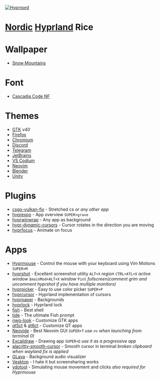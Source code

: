 [![Hyprnord](HyprnordLogo.png "Hyprnord")](https://www.youtube.com/watch?v=mIKWoNQUwN4)
# [Nordic](https://www.nordtheme.com/) [Hyprland](https://hyprland.org/) Rice

# Wallpaper
- [Snow Mountains](https://www.wallpaperflare.com/mountains-snow-nordic-landscapes-wallpaper-yujbl)

# Font
- [Cascadia Code NF](https://github.com/microsoft/cascadia-code)

# Themes
- [GTK](https://github.com/EliverLara/Nordic) *v40*
- [Firefox](https://addons.mozilla.org/en-US/firefox/addon/nord-firefox/)
- [Chromium](https://chromewebstore.google.com/detail/nord/abehfkkfjlplnjadfcjiflnejblfmmpj?hl=en&pli=1)
- [Discord](https://github.com/nnra6864/DiscordNordicCascadia/)
- [Telegram](https://github.com/gilbertw1/telegram-nord-theme)
- [JetBrains](https://plugins.jetbrains.com/plugin/10321-nord)
- [VS Codium](https://marketplace.visualstudio.com/items?itemName=arcticicestudio.nord-visual-studio-code)
- [Neovim](https://github.com/shaunsingh/nord.nvim)
- [Blender](https://github.com/TehMerow/Blender_Nord_Dark_Theme)
- [Unity](https://github.com/nnra6864/UnityNord)

# Plugins
- [csgo-vulkan-fix](https://github.com/hyprwm/hyprland-plugins/tree/main/csgo-vulkan-fix) - Stretched cs *or any other app*
- [hyprexpo](https://github.com/hyprwm/hyprland-plugins/tree/main/hyprexpo) - App overview `SUPER+grave`
- [hyprwinwrap](https://github.com/hyprwm/hyprland-plugins/tree/main/hyprwinwrap) - Any app as background
- [hypr-dynamic-cursors](https://github.com/VirtCode/hypr-dynamic-cursors) - Cursor rotates in the direction you are moving
- [hyprfocus](https://github.com/pyt0xic/hyprfocus) - Animate on focus

# Apps
- [Hyprmouse](https://github.com/nnra6864/Hyprmouse) - Control the mouse with your keyboard using Vim Motions `SUPER+M`
- [hyprshot](https://github.com/Gustash/Hyprshot) - Excellent screenshot utility `ALT+X` *region* `CTRL+ATL+X` *active window* `$mainMod+ALT+X` *window* `Pint` *fullscreen(comment grim and uncomment hyprshot if you have multiple monitors)*
- [hyprpicker](https://github.com/hyprwm/hyprpicker) - Easy to use color picker `SUPER+P`
- [hyprcursor](https://github.com/hyprwm/hyprcursor) - Hyprland implementation of cursors
- [hyprpaper](https://github.com/hyprwm/hyprpaper) - Backgrounds
- [hyprlock](https://github.com/hyprwm/hyprlock) - Hyprland lock
- [fish](https://fishshell.com/) - Best shell
- [tide](https://github.com/IlanCosman/tide) - The ultimate Fish prompt
- [nwg-look](https://github.com/nwg-piotr/nwg-look) - Customize GTK apps
- [qt5ct](https://github.com/desktop-app/qt5ct) & [qt6ct](https://github.com/trialuser02/qt6ct) - Customize QT apps
- [Neovide](https://neovide.dev/) - Best Neovim GUI `SUPER+T` *use `nv` when launching from terminal 0)*
- [Excalidraw](https://excalidraw.com/) - Drawing app `SUPER+D` *use it as a progressive app*
- [alacritty-smooth-cursor](https://github.com/GregTheMadMonk/alacritty-smooth-cursor) - Smooth cursor in terminal *broken clipboard when wayland fix is applied*
- [GLava](https://github.com/jarcode-foss/glava) - Background audio visualizer
- [Vesktop](https://github.com/Vencord/Vesktop) - I hate it but screensharing works
- [ydotool](https://github.com/ReimuNotMoe/ydotool) - Simulating mouse movement and clicks *also required for Hyprmouse*
